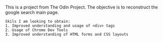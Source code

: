 This is a project from The Odin Project.
	The objective is to reconstruct the google search main page.
	
	Skils I am looking to obtain:
	1. Improved understanding and usage of <div> tags
	2. Usage of Chrome Dev Tools
	3. Improved understanding of HTML forms and CSS layouts 